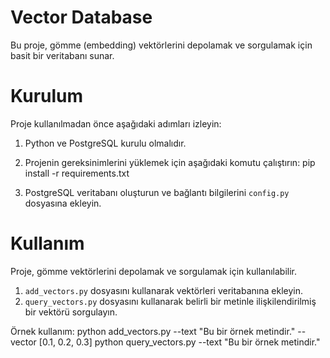 # Vector Database

Bu proje, gömme (embedding) vektörlerini depolamak ve sorgulamak için basit bir veritabanı sunar.

# Kurulum

Proje kullanılmadan önce aşağıdaki adımları izleyin:

1. Python ve PostgreSQL kurulu olmalıdır.
2. Projenin gereksinimlerini yüklemek için aşağıdaki komutu çalıştırın:
pip install -r requirements.txt


3. PostgreSQL veritabanı oluşturun ve bağlantı bilgilerini `config.py` dosyasına ekleyin.

# Kullanım

Proje, gömme vektörlerini depolamak ve sorgulamak için kullanılabilir.

1. `add_vectors.py` dosyasını kullanarak vektörleri veritabanına ekleyin.
2. `query_vectors.py` dosyasını kullanarak belirli bir metinle ilişkilendirilmiş bir vektörü sorgulayın.

Örnek kullanım:
python add_vectors.py --text "Bu bir örnek metindir." --vector [0.1, 0.2, 0.3]
python query_vectors.py --text "Bu bir örnek metindir."

